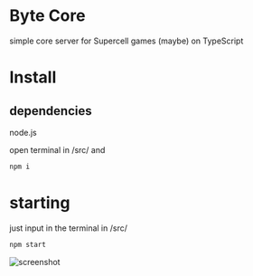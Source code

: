 # Byte Core
 simple core server for Supercell games (maybe) on TypeScript

# Install
## dependencies
 node.js

 open terminal in /src/ and
 ```bash
 npm i
 ```

# starting
 just input in the terminal in /src/
 ```bash
 npm start
 ```
![screenshot](https://cdn.discordapp.com/attachments/1306997180732669962/1312760375141339186/ecefbebbf8eb0ee3.png?ex=674daadf&is=674c595f&hm=b97e3180199c823ab837d16880869c621e49ae9a95f0a7d9eee3f5b49989705b&)
